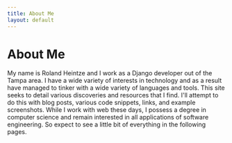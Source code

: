 ```yaml
---
title: About Me
layout: default
---
```


# About Me

My name is Roland Heintze and I work as a Django developer out of the Tampa area.
I have a wide variety of interests in technology and as a result have managed to tinker with a wide variety of languages and tools.
This site seeks to detail various discoveries and resources that I find. I'll attempt to do this with blog posts, various code snippets,
links, and example screenshots. While I work with web these days, I possess a degree in computer science and remain interested in all
applications of software engineering. So expect to see a little bit of everything in the following pages.
